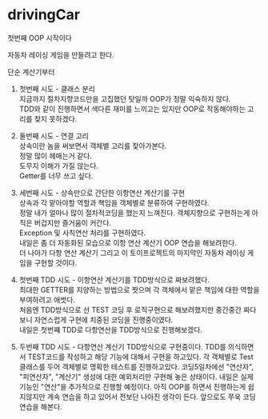 # drivingCar

첫번쨰 OOP 시작이다

자동차 레이싱 게임을 만들려고 한다.    


단순 계산기부터
1. 첫번째 시도 - 클래스 분리  
지금까지 절차지향코드만을 고집했던 탓일까 OOP가 정말 익숙하지 않다.  
TDD와 같이 진행하면서 색다른 재미를 느끼고는 있지만 OOP로 작동해야하는 고리를 찾지 못하겠다.

2. 둘번째 시도 - 연결 고리  
상속이란 놈을 써보면서 객체별 고리를 찾아가본다.  
정말 많이 헤매는거 같다.  
도무지 이해가 가질 않는다.  
Getter를 너무 쓰고 싶다.

3. 세번째 시도 - 상속만으로 간단한 이항연산 계산기를 구현  
상속과 각 맡아야할 역할과 책임을 객체별로 분류하여 구현하였다.  
정말 내가 얼마나 많이 절차적코딩을 했는지 느껴진다. 객체지향으로 구현하는게 아직은 버겁지만 즐거움이 커간다.  
Exception 및 사칙연산 처리를 구현하였다.  
내일은 좀 더 자동화된 모습으로 이항 연산 계산기 OOP 연습을 해보려한다.  
더 나아가 다항 연산 계산기 그리고 이 토이프로젝트의 마지막인 자동차 레이싱 게임을 구현할 것이다.  

4. 첫번째 TDD 시도 - 이항연산 계산기를 TDD방식으로 짜보려했다.  
최대한 GETTER를 지양하는 방법으로 짯으며 각 객체에서 맡은 책임에 대한 역할을 부여하려고 애썻다.  
처음엔 TDD방식으로 선 TEST 코딩 후 로직구현으로 해보려했지만 중간중간 짜다보니 자연스럽게 구현에 치중된 코딩을 진행중이였다.  
내일은 첫번쨰 TDD로 다항연산을 TDD방식으로 진행해보겠다.

5. 두번째 TDD 시도 - 다항연산 계산기 TDD방식으로 구현중이다.
TDD를 의식하면서 TEST코드를 작성하고 해당 기능에 대해서 구현을 하고있다. 각 객체별로 Test클래스를 두어 객체별로 명확한 테스트를 진행하고있다.
코딩5일차에선 "연산자", "피연산자", "계산기" 생성에 대한 예외처리만 구현해 놓은 상태이다. 내일은 실제 기능인 "연산"을 추가적으로 진행할 예정이다.
아직 OOP를 하면서 진행하는게 쉽지않지만 계속 연습을 하고 있어서 전보단 나아진 생각이 든다. 앞으로도 쭈욱 코딩연습을 해본다.
